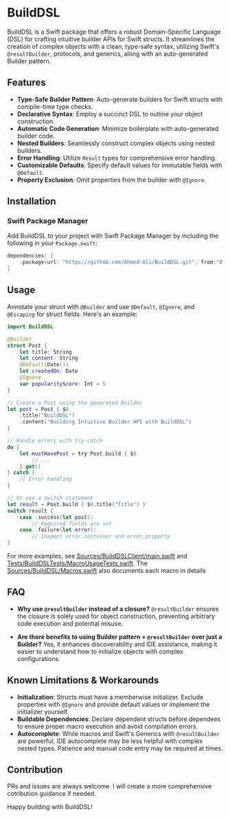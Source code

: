 # BuildDSL

BuildDSL is a Swift package that offers a robust Domain-Specific Language (DSL) for crafting intuitive builder APIs for Swift structs. It streamlines the creation of complex objects with a clean, type-safe syntax, utilizing Swift's `@resultBuilder`, protocols, and generics, along with an auto-generated Builder pattern.

## Features

- **Type-Safe Builder Pattern**: Auto-generate builders for Swift structs with compile-time type checks.
- **Declarative Syntax**: Employ a succinct DSL to outline your object construction.
- **Automatic Code Generation**: Minimize boilerplate with auto-generated builder code.
- **Nested Builders**: Seamlessly construct complex objects using nested builders.
- **Error Handling**: Utilize `Result` types for comprehensive error handling.
- **Customizable Defaults**: Specify default values for immutable fields with `@Default`.
- **Property Exclusion**: Omit properties from the builder with `@Ignore`.

## Installation

### Swift Package Manager

Add BuildDSL to your project with Swift Package Manager by including the following in your `Package.swift`:

```swift
dependencies: [
    .package(url: "https://github.com/Ahmed-Ali/BuildDSL.git", from:"0.1.0")
]
```

## Usage

Annotate your struct with `@Builder` and use `@Default`, `@Ignore`, and `@Escaping` for struct fields. Here's an example:

```swift
import BuildDSL

@Builder
struct Post {
    let title: String
    let content: String
    @Default(Date())
    let createdOn: Date
    @Ignore
    var popularityScore: Int = 5
}

// Create a Post using the generated Builder
let post = Post { $0
    .title("BuildDSL")
    .content("Building Intuitive Builder API with BuildDSL")
}

// Handle errors with try-catch
do {
    let mustHavePost = try Post.build { $0
        // ...
    }.get()
} catch {
    // Error handling
}

// Or use a switch statement
let result = Post.build { $0.title("Title") }
switch result {
    case .success(let post):
        // Required fields are set
    case .failure(let error):
        // Inspect error.container and error.property
}
```

For more examples, see [Sources/BuildDSLClient/main.swift](Sources/BuildDSLClient/main.swift) and [Tests/BuildDSLTests/MacroUsageTests.swift](Tests/BuildDSLTests/MacroUsageTests.swift).
The [Sources/BuildDSL/Macros.swift](Sources/BuildDSL/Macros.swift) also documents each macro in details

## FAQ
- **Why use `@resultBuilder` instead of a closure?**
  `@resultBuilder` ensures the closure is solely used for object construction, preventing arbitrary code execution and potential misuse.

- **Are there benefits to using Builder pattern + `@resultBuilder` over just a Builder?**
  Yes, it enhances discoverability and IDE assistance, making it easier to understand how to initialize objects with complex configurations.

## Known Limitations & Workarounds
- **Initialization**: Structs must have a memberwise initializer. Exclude properties with `@Ignore` and provide default values or implement the initializer yourself.
- **Buildable Dependencies**: Declare dependent structs before dependees to ensure proper macro execution and avoid compilation errors.
- **Autocomplete**: While macros and Swift's Generics with `@resultBuilder` are powerful, IDE autocomplete may be less helpful with complex nested types. Patience and manual code entry may be required at times.

## Contribution
PRs and issues are always welcome. I will create a more comprehensive cotribution guidance if needed.

Happy building with BuildDSL!
